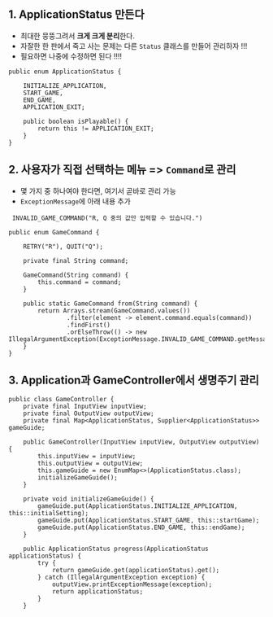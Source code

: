 ## 1. ApplicationStatus 만든다

- 최대한 뭉뚱그려서 **크게 크게 분리**한다.
- 자잘한 한 판에서 죽고 사는 문제는 다른 `Status` 클래스를 만들어 관리하자 !!!
- 필요하면 나중에 수정하면 된다 !!!!

``` 
public enum ApplicationStatus {

    INITIALIZE_APPLICATION,
    START_GAME,
    END_GAME,
    APPLICATION_EXIT;

    public boolean isPlayable() {
        return this != APPLICATION_EXIT;
    }
}

```

## 2. 사용자가 직접 선택하는 메뉴 => `Command`로 관리

- 몇 가지 중 하나여야 한다면, 여기서 곧바로 관리 가능
- `ExceptionMessage`에 아래 내용 추가

```
 INVALID_GAME_COMMAND("R, Q 중의 값만 입력할 수 있습니다.")
 ``` 

```
public enum GameCommand {

    RETRY("R"), QUIT("Q");

    private final String command;

    GameCommand(String command) {
        this.command = command;
    }

    public static GameCommand from(String command) {
        return Arrays.stream(GameCommand.values())
                .filter(element -> element.command.equals(command))
                .findFirst()
                .orElseThrow(() -> new IllegalArgumentException(ExceptionMessage.INVALID_GAME_COMMAND.getMessage()));
    }
}

```

## 3. Application과 GameController에서 생명주기 관리

```
public class GameController {
    private final InputView inputView;
    private final OutputView outputView;
    private final Map<ApplicationStatus, Supplier<ApplicationStatus>> gameGuide;

    public GameController(InputView inputView, OutputView outputView) {
        this.inputView = inputView;
        this.outputView = outputView;
        this.gameGuide = new EnumMap<>(ApplicationStatus.class);
        initializeGameGuide();
    }

    private void initializeGameGuide() {
        gameGuide.put(ApplicationStatus.INITIALIZE_APPLICATION, this::initialSetting);
        gameGuide.put(ApplicationStatus.START_GAME, this::startGame);
        gameGuide.put(ApplicationStatus.END_GAME, this::endGame);
    }

    public ApplicationStatus progress(ApplicationStatus applicationStatus) {
        try {
            return gameGuide.get(applicationStatus).get();
        } catch (IllegalArgumentException exception) {
            outputView.printExceptionMessage(exception);
            return applicationStatus;
        }
    }
```
